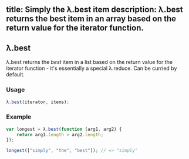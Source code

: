 title: Simply the λ.best item
description: λ.best returns the best item in an array based on the return value for the iterator function.
---

## λ.best

λ.best returns the *best* item in a list based on the return value for the iterator function - it's essentially a special λ.reduce. Can be curried by default.

### Usage

```js
λ.best(iterator, items);
```

### Example

```js
var longest = λ.best(function (arg1, arg2) {
    return arg1.length > arg2.length;
});

longest(["simply", "the", "best"]); // => "simply"
```
